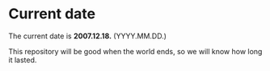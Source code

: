 # Current date

The current date is **2007.12.18.** (YYYY.MM.DD.)

This repository will be good when the world ends, so we will know how long it lasted.